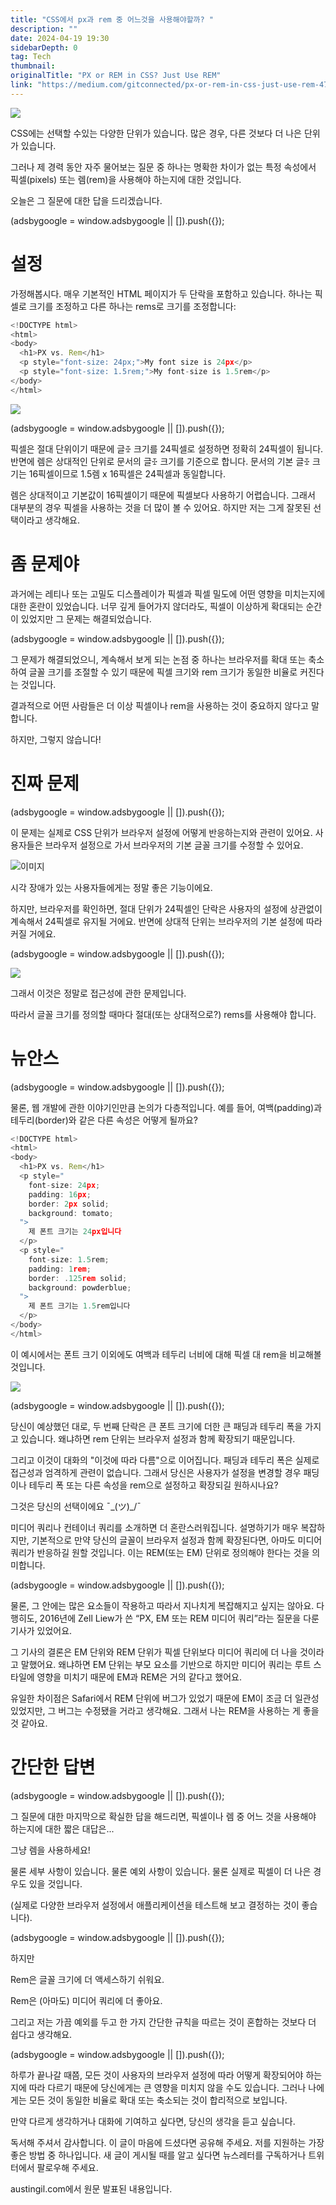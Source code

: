 ```yaml
---
title: "CSS에서 px과 rem 중 어느것을 사용해야할까? "
description: ""
date: 2024-04-19 19:30
sidebarDepth: 0
tag: Tech
thumbnail: 
originalTitle: "PX or REM in CSS? Just Use REM"
link: "https://medium.com/gitconnected/px-or-rem-in-css-just-use-rem-470c01882021"
---
```



<img src="./img/PXorREMinCSSJustUseREM_0.png" />

CSS에는 선택할 수있는 다양한 단위가 있습니다. 많은 경우, 다른 것보다 더 나은 단위가 있습니다.

그러나 제 경력 동안 자주 물어보는 질문 중 하나는 명확한 차이가 없는 특정 속성에서 픽셀(pixels) 또는 렘(rem)을 사용해야 하는지에 대한 것입니다.

오늘은 그 질문에 대한 답을 드리겠습니다.

<!-- ui-log 수평형 -->
<ins class="adsbygoogle"
  style="display:block"
  data-ad-client="ca-pub-4877378276818686"
  data-ad-slot="9743150776"
  data-ad-format="auto"
  data-full-width-responsive="true"></ins>
<component is="script">
(adsbygoogle = window.adsbygoogle || []).push({});
</component>

# 설정

가정해봅시다. 매우 기본적인 HTML 페이지가 두 단락을 포함하고 있습니다. 하나는 픽셀로 크기를 조정하고 다른 하나는 rems로 크기를 조정합니다:

```js
<!DOCTYPE html>
<html>
<body>
  <h1>PX vs. Rem</h1>
  <p style="font-size: 24px;">My font size is 24px</p>
  <p style="font-size: 1.5rem;">My font-size is 1.5rem</p>
</body>
</html>
```

<img src="./img/PXorREMinCSSJustUseREM_1.png" />

<!-- ui-log 수평형 -->
<ins class="adsbygoogle"
  style="display:block"
  data-ad-client="ca-pub-4877378276818686"
  data-ad-slot="9743150776"
  data-ad-format="auto"
  data-full-width-responsive="true"></ins>
<component is="script">
(adsbygoogle = window.adsbygoogle || []).push({});
</component>

픽셀은 절대 단위이기 때문에 글ꔀ 크기를 24픽셀로 설정하면 정확히 24픽셀이 됩니다. 반면에 렘은 상대적인 단위로 문서의 글ꔀ 크기를 기준으로 합니다. 문서의 기본 글ꔀ 크기는 16픽셀이므로 1.5렘 x 16픽셀은 24픽셀과 동일합니다.

렘은 상대적이고 기본값이 16픽셀이기 때문에 픽셀보다 사용하기 어렵습니다. 그래서 대부분의 경우 픽셀을 사용하는 것을 더 많이 볼 수 있어요. 하지만 저는 그게 잘못된 선택이라고 생각해요.

# 좀 문제야

과거에는 레티나 또는 고밀도 디스플레이가 픽셀과 픽셀 밀도에 어떤 영향을 미치는지에 대한 혼란이 있었습니다. 너무 깊게 들어가지 않더라도, 픽셀이 이상하게 확대되는 순간이 있었지만 그 문제는 해결되었습니다.

<!-- ui-log 수평형 -->
<ins class="adsbygoogle"
  style="display:block"
  data-ad-client="ca-pub-4877378276818686"
  data-ad-slot="9743150776"
  data-ad-format="auto"
  data-full-width-responsive="true"></ins>
<component is="script">
(adsbygoogle = window.adsbygoogle || []).push({});
</component>

그 문제가 해결되었으니, 계속해서 보게 되는 논점 중 하나는 브라우저를 확대 또는 축소하여 글꼴 크기를 조절할 수 있기 때문에 픽셀 크기와 rem 크기가 동일한 비율로 커진다는 것입니다.

결과적으로 어떤 사람들은 더 이상 픽셀이나 rem을 사용하는 것이 중요하지 않다고 말합니다.

하지만, 그렇지 않습니다!

# 진짜 문제

<!-- ui-log 수평형 -->
<ins class="adsbygoogle"
  style="display:block"
  data-ad-client="ca-pub-4877378276818686"
  data-ad-slot="9743150776"
  data-ad-format="auto"
  data-full-width-responsive="true"></ins>
<component is="script">
(adsbygoogle = window.adsbygoogle || []).push({});
</component>

이 문제는 실제로 CSS 단위가 브라우저 설정에 어떻게 반응하는지와 관련이 있어요. 사용자들은 브라우저 설정으로 가서 브라우저의 기본 글꼴 크기를 수정할 수 있어요.

![이미지](./img/PXorREMinCSSJustUseREM_2.png)

시각 장애가 있는 사용자들에게는 정말 좋은 기능이에요.

하지만, 브라우저를 확인하면, 절대 단위가 24픽셀인 단락은 사용자의 설정에 상관없이 계속해서 24픽셀로 유지될 거에요. 반면에 상대적 단위는 브라우저의 기본 설정에 따라 커질 거에요.

<!-- ui-log 수평형 -->
<ins class="adsbygoogle"
  style="display:block"
  data-ad-client="ca-pub-4877378276818686"
  data-ad-slot="9743150776"
  data-ad-format="auto"
  data-full-width-responsive="true"></ins>
<component is="script">
(adsbygoogle = window.adsbygoogle || []).push({});
</component>

<img src="./img/PXorREMinCSSJustUseREM_3.png" />

그래서 이것은 정말로 접근성에 관한 문제입니다.

따라서 글꼴 크기를 정의할 때마다 절대(또는 상대적으로?) rems를 사용해야 합니다.

# 뉴안스

<!-- ui-log 수평형 -->
<ins class="adsbygoogle"
  style="display:block"
  data-ad-client="ca-pub-4877378276818686"
  data-ad-slot="9743150776"
  data-ad-format="auto"
  data-full-width-responsive="true"></ins>
<component is="script">
(adsbygoogle = window.adsbygoogle || []).push({});
</component>

물론, 웹 개발에 관한 이야기인만큼 논의가 다층적입니다. 예를 들어, 여백(padding)과 테두리(border)와 같은 다른 속성은 어떻게 될까요?

```js
<!DOCTYPE html>
<html>
<body>
  <h1>PX vs. Rem</h1>
  <p style="
    font-size: 24px;
    padding: 16px;
    border: 2px solid;
    background: tomato;
  ">
    제 폰트 크기는 24px입니다
  </p>
  <p style="
    font-size: 1.5rem;
    padding: 1rem;
    border: .125rem solid;
    background: powderblue;
  ">
    제 폰트 크기는 1.5rem입니다
  </p>
</body>
</html>
```

이 예시에서는 폰트 크기 이외에도 여백과 테두리 너비에 대해 픽셀 대 rem을 비교해볼 것입니다.

<img src="./img/PXorREMinCSSJustUseREM_4.png" />

<!-- ui-log 수평형 -->
<ins class="adsbygoogle"
  style="display:block"
  data-ad-client="ca-pub-4877378276818686"
  data-ad-slot="9743150776"
  data-ad-format="auto"
  data-full-width-responsive="true"></ins>
<component is="script">
(adsbygoogle = window.adsbygoogle || []).push({});
</component>

당신이 예상했던 대로, 두 번째 단락은 큰 폰트 크기에 더한 큰 패딩과 테두리 폭을 가지고 있습니다. 왜냐하면 rem 단위는 브라우저 설정과 함께 확장되기 때문입니다.

그리고 이것이 대화의 "이것에 따라 다름"으로 이어집니다. 패딩과 테두리 폭은 실제로 접근성과 엄격하게 관련이 없습니다. 그래서 당신은 사용자가 설정을 변경할 경우 패딩이나 테두리 폭 또는 다른 속성을 rem으로 설정하고 확장되길 원하시나요?

그것은 당신의 선택이에요 ¯\_(ツ)_/¯

미디어 쿼리나 컨테이너 쿼리를 소개하면 더 혼란스러워집니다. 설명하기가 매우 복잡하지만, 기본적으로 만약 당신의 글꼴이 브라우저 설정과 함께 확장된다면, 아마도 미디어 쿼리가 반응하길 원할 것입니다. 이는 REM(또는 EM) 단위로 정의해야 한다는 것을 의미합니다.

<!-- ui-log 수평형 -->
<ins class="adsbygoogle"
  style="display:block"
  data-ad-client="ca-pub-4877378276818686"
  data-ad-slot="9743150776"
  data-ad-format="auto"
  data-full-width-responsive="true"></ins>
<component is="script">
(adsbygoogle = window.adsbygoogle || []).push({});
</component>

물론, 그 안에는 많은 요소들이 작용하고 따라서 지나치게 복잡해지고 싶지는 않아요. 다행히도, 2016년에 Zell Liew가 쓴 “PX, EM 또는 REM 미디어 쿼리”라는 질문을 다룬 기사가 있었어요.

그 기사의 결론은 EM 단위와 REM 단위가 픽셀 단위보다 미디어 쿼리에 더 나을 것이라고 말했어요. 왜냐하면 EM 단위는 부모 요소를 기반으로 하지만 미디어 쿼리는 루트 스타일에 영향을 미치기 때문에 EM과 REM은 거의 같다고 했어요.

유일한 차이점은 Safari에서 REM 단위에 버그가 있었기 때문에 EM이 조금 더 일관성 있었지만, 그 버그는 수정됐을 거라고 생각해요. 그래서 나는 REM을 사용하는 게 좋을 것 같아요.

# 간단한 답변

<!-- ui-log 수평형 -->
<ins class="adsbygoogle"
  style="display:block"
  data-ad-client="ca-pub-4877378276818686"
  data-ad-slot="9743150776"
  data-ad-format="auto"
  data-full-width-responsive="true"></ins>
<component is="script">
(adsbygoogle = window.adsbygoogle || []).push({});
</component>

그 질문에 대한 마지막으로 확실한 답을 해드리면, 픽셀이나 렘 중 어느 것을 사용해야 하는지에 대한 짧은 대답은...

그냥 렘을 사용하세요!

물론 세부 사항이 있습니다. 물론 예외 사항이 있습니다. 물론 실제로 픽셀이 더 나은 경우도 있을 것입니다.

(실제로 다양한 브라우저 설정에서 애플리케이션을 테스트해 보고 결정하는 것이 좋습니다).

<!-- ui-log 수평형 -->
<ins class="adsbygoogle"
  style="display:block"
  data-ad-client="ca-pub-4877378276818686"
  data-ad-slot="9743150776"
  data-ad-format="auto"
  data-full-width-responsive="true"></ins>
<component is="script">
(adsbygoogle = window.adsbygoogle || []).push({});
</component>

하지만

Rem은 글꼴 크기에 더 액세스하기 쉬워요.

Rem은 (아마도) 미디어 쿼리에 더 좋아요.

그리고 저는 가끔 예외를 두고 한 가지 간단한 규칙을 따르는 것이 혼합하는 것보다 더 쉽다고 생각해요.

<!-- ui-log 수평형 -->
<ins class="adsbygoogle"
  style="display:block"
  data-ad-client="ca-pub-4877378276818686"
  data-ad-slot="9743150776"
  data-ad-format="auto"
  data-full-width-responsive="true"></ins>
<component is="script">
(adsbygoogle = window.adsbygoogle || []).push({});
</component>

하루가 끝나갈 때쯤, 모든 것이 사용자의 브라우저 설정에 따라 어떻게 확장되어야 하는지에 따라 다르기 때문에 당신에게는 큰 영향을 미치지 않을 수도 있습니다. 그러나 나에게는 모든 것이 동일한 비율로 확대 또는 축소되는 것이 합리적으로 보입니다.

만약 다르게 생각하거나 대화에 기여하고 싶다면, 당신의 생각을 듣고 싶습니다.

독서해 주셔서 감사합니다. 이 글이 마음에 드셨다면 공유해 주세요. 저를 지원하는 가장 좋은 방법 중 하나입니다. 새 글이 게시될 때를 알고 싶다면 뉴스레터를 구독하거나 트위터에서 팔로우해 주세요.

austingil.com에서 원문 발표된 내용입니다.